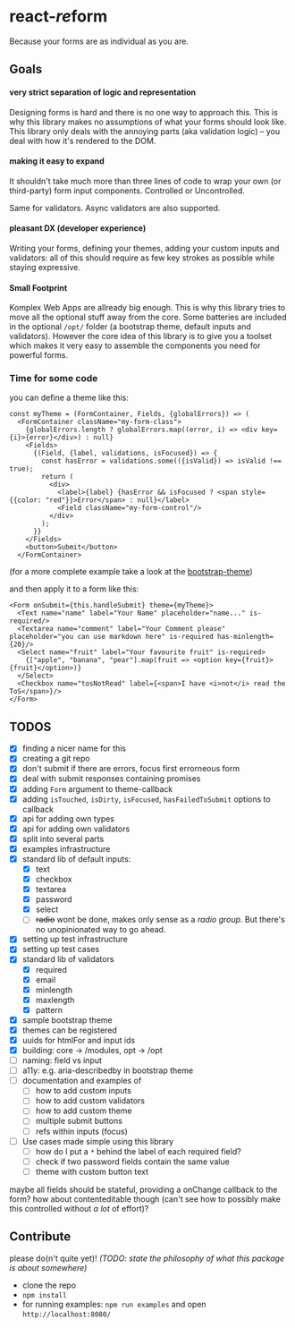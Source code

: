 # react-<i>re</i>form

Because your forms are as individual as you are.

## Goals

#### very strict separation of logic and representation

Designing forms is hard and there is no one way to approach this. This is why this library makes no assumptions of what your forms should look like. This library only deals with the annoying parts (aka validation logic) – you deal with how it's rendered to the DOM.

#### making it easy to expand

It shouldn't take much more than three lines of code to wrap your own (or third-party) form input components. Controlled or Uncontrolled.

Same for validators. Async validators are also supported.

#### pleasant DX (developer experience)

Writing your forms, defining your themes, adding your custom inputs and validators: all of this should require as few key strokes as possible while staying expressive.

#### Small Footprint

Komplex Web Apps are allready big enough. This is why this library tries to move all the optional stuff away from the core.
Some batteries are included in the optional `/opt/` folder (a bootstrap theme, default inputs and validators). However the core idea of this library is to give you a toolset which makes it very easy to assemble the components you need for powerful forms.


### Time for some code

you can define a theme like this:

```
const myTheme = (FormContainer, Fields, {globalErrors}) => (
  <FormContainer className="my-form-class">
    {globalErrors.length ? globalErrors.map((error, i) => <div key={i}>{error}</div>) : null}
    <Fields>
      {(Field, {label, validations, isFocused}) => {
        const hasError = validations.some(({isValid}) => isValid !== true);
        return (
          <div>
            <label>{label} {hasError && isFocused ? <span style={{color: "red"}}>Error</span> : null}</label>
            <Field className="my-form-control"/>
          </div>
        );
      }}
    </Fields>
    <button>Submit</button>
  </FormContainer>

  ```

(for a more complete example take a look at the [bootstrap-theme](src/opt/theme-bootstrap.js))

and then apply it to a form like this:

```
<Form onSubmit={this.handleSubmit} theme={myTheme}>
  <Text name="name" label="Your Name" placeholder="name..." is-required/>
  <Textarea name="comment" label="Your Comment please" placeholder="you can use markdown here" is-required has-minlength={20}/>
  <Select name="fruit" label="Your favourite fruit" is-required>
    {["apple", "banana", "pear"].map(fruit => <option key={fruit}>{fruit}</option>)}
  </Select>
  <Checkbox name="tosNotRead" label={<span>I have <i>not</i> read the ToS</span>}/>
</Form>
```

## TODOS

  - [x] finding a nicer name for this
  - [x] creating a git repo
  - [x] don't submit if there are errors, focus first errorneous form
  - [x] deal with submit responses containing promises
  - [x] adding `Form` argument to theme-callback
  - [x] adding `isTouched`, `isDirty`, `isFocused`, `hasFailedToSubmit` options to <Fields> callback
  - [x] api for adding own types
  - [x] api for adding own validators
  - [x] split into several parts
  - [x] examples infrastructure
  - [x] standard lib of default inputs:
    - [x] text
    - [x] checkbox
    - [x] textarea
    - [x] password
    - [x] select
    - [ ] ~~radio~~ wont be done, makes only sense as a _radio group_. But there's no unopinionated way to go ahead.
  - [x] setting up test infrastructure
  - [x] setting up test cases
  - [x] standard lib of validators
    - [x] required
    - [x] email
    - [x] minlength
    - [x] maxlength
    - [x] pattern
  - [x] sample bootstrap theme
  - [x] themes can be registered
  - [x] uuids for htmlFor and input ids
  - [x] building: core -> /modules, opt -> /opt
  - [ ] naming: field vs input
  - [ ] a11y: e.g. aria-describedby in bootstrap theme
  - [ ] documentation and examples of
    - [ ] how to add custom inputs
    - [ ] how to add custom validators
    - [ ] how to add custom theme
    - [ ] multiple submit buttons
    - [ ] refs within inputs (focus)
  - [ ] Use cases made simple using this library
    - [ ] how do I put a `*` behind the label of each required field?
    - [ ] check if two password fields contain the same value
    - [ ] theme with custom button text

  maybe all fields should be stateful, providing a onChange callback to the form? how about contenteditable though (can't see how to possibly make this controlled without *a lot* of effort)?

## Contribute

  please do(n't quite yet)!
  _(TODO: state the philosophy of what this package is about somewhere)_

  - clone the repo
  - `npm install`
  - for running examples: `npm run examples` and open `http://localhost:8080/`